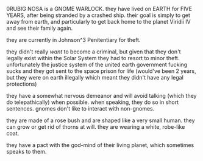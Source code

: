 0RUBIG NOSA is a GNOME WARLOCK. they have lived on EARTH for FIVE YEARS, after being stranded by a crashed ship. their goal is simply to get away from earth, and particularly to get back home to the planet Viridii IV and see their family again. 

they are currently in Johnson^3 Penitentiary for theft.

they didn't really *want* to become a criminal, but given that they don't legally exist within the Solar System they had to resort to minor theft. unfortunately the justice system of the united earth government fucking sucks and they got sent to the space prison for life (would've been 2 years, but they were on earth illegally which meant they didn't have any legal protections)

they have a somewhat nervous demeanor and will avoid talking (which they do telepathically) when possible. when speaking, they do so in short sentences. gnomes don't like to interact with non-gnomes.

they are made of a rose bush and are shaped like a very small human. they can grow or get rid of thorns at will. they are wearing a white, robe-like coat.

they have a pact with the god-mind of their living planet, which sometimes speaks to them. 